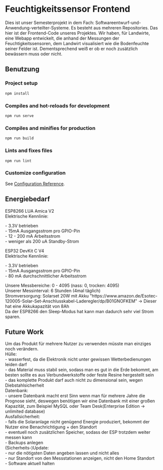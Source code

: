 # Feuchtigkeitssensor Frontend
Dies ist unser Semesterprojekt in dem Fach: Softwareentwurf-und-Anwendung-verteilter-Systeme. Es besteht aus mehreren Repositories.
Das hier ist der Frontend-Code unseres Projektes. Wir haben, für Landwirte, eine Webapp entwickelt, die anhand der Messungen der Feuchtigkeitssensoren, dem Landwirt visualisiert wie die Bodenfeuchte seiner Felder ist. Dementsprechend weiß er ob er noch zusätzlich bewässern muss oder nicht.

## Benutzung
### Project setup
```
npm install
```

### Compiles and hot-reloads for development
```
npm run serve
```

### Compiles and minifies for production
```
npm run build
```

### Lints and fixes files
```
npm run lint
```

### Customize configuration
See [Configuration Reference](https://cli.vuejs.org/config/).

<h2>Energiebedarf</h2>
ESP8266 LUA Amica V2<br> 
Elektrische Kennlinie:<p>
- 3.3V betrieben<br>
- 15mA Ausgangsstrom pro GPIO-Pin<br>
- 12 - 200 mA Arbeitsstrom<br>
- weniger als 200 uA Standby-Strom<p>
ESP32 DevKit C V4<br>
Elektrische Kennlinie:<p>
- 3.3V betrieben<br>
- 15mA Ausgangsstrom pro GPIO-Pin<br>
- 80 mA durchschnittlicher Arbeitsstrom<p>
Unsere Messbereiche: 0 - 4095 (nass: 0, trocken: 4095)<br>
Unserer Messinterval: 6 Stunden (4mal täglich)<br>
Stromversorgung: Solarset 20W mit Akku "https://www.amazon.de/Esotec-120005-Solar-Set-Anschlusskabel-Laderegler/dp/B01GNOFKEM"
-> Dieser hat eine Akkukapazität von 8Ah<br>
Da der ESP8266 den Sleep-Modus hat kann man dadurch sehr viel Strom sparen. 
<p>

<h2>Future Work</h2>
Um das Produkt für mehrere Nutzer zu verwenden müsste man einziges noch verändern.<br>
Hülle:<br>
- wasserfest, da die Elektronik nicht unter gewissen Wetterbedienungen leiden darf<br>
- das Material muss stabil sein, sodass man es gut in die Erde bekommt, am besten sollte es aus Verbundwerkstoffe oder feste Resine hergestellt sein<br>
- das komplette Produkt darf auch nicht zu dimensional sein, wegen Diebstahlsicherheit<br>
Datenbank:<br>
- unsere Datenbank macht erst Sinn wenn man für mehrere Jahre die Prognose sieht, deswegen benötigen wir eine Datenbank mit einer großen Kapazität, zum Beispiel MySQL oder Team Desk(Enterprise Edition -> unlimited database)<br>
Ausfallsicherheit:<br>
- falls die Solaranlage nicht genügend Energie produziert, bekommt der Nutzer eine Benachrichtigung + den Standort<br>
- eventuell noch zusätzlichen Speicher,  sodass der ESP trotzdem weiter messen kann<br>
- Backups anlegen<br>
(Sicherheits-)Update:<br>
- nur die nötigsten Daten angeben lassen und nicht alles<br>
- nur Standort von den Messstationen anzeigen, nicht den Home Standort<br>
- Software aktuell halten<br>

